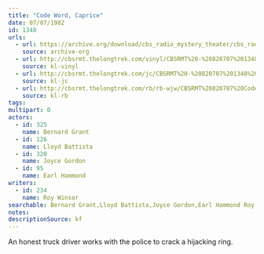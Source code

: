 ```yaml
---
title: "Code Word, Caprice"
date: 07/07/1982
id: 1348
urls: 
  - url: https://archive.org/download/cbs_radio_mystery_theater/cbs_radio_mystery_theater-1301-1350.zip/cbs_radio_mystery_theater-1301-1350%2Fcbsrmt_1348_code_word_caprice.mp3
    source: archive-org
  - url: http://cbsrmt.thelongtrek.com/vinyl/CBSRMT%20-%20820707%201348%20Code%20Word%20Caprice_afrts.mp3
    source: kl-vinyl
  - url: http://cbsrmt.thelongtrek.com/jc/CBSRMT%20-%20820707%201348%20Codeword%20Caprice%20vbr%20jt_jc.mp3
    source: kl-jc
  - url: http://cbsrmt.thelongtrek.com/rb/rb-wjw/CBSRMT%20820707%20Code%20Word%20Caprice_wjw.mp3
    source: kl-rb
tags: 
multipart: 0
actors:  
  - id: 325
    name: Bernard Grant  
  - id: 126
    name: Lloyd Battista  
  - id: 320
    name: Joyce Gordon  
  - id: 95
    name: Earl Hammond
writers:  
  - id: 234
    name: Roy Winsor
searchable: Bernard Grant,Lloyd Battista,Joyce Gordon,Earl Hammond Roy Winsor
notes: 
descriptionSource: kf
---
```

An honest truck driver works with the police to crack a hijacking ring.